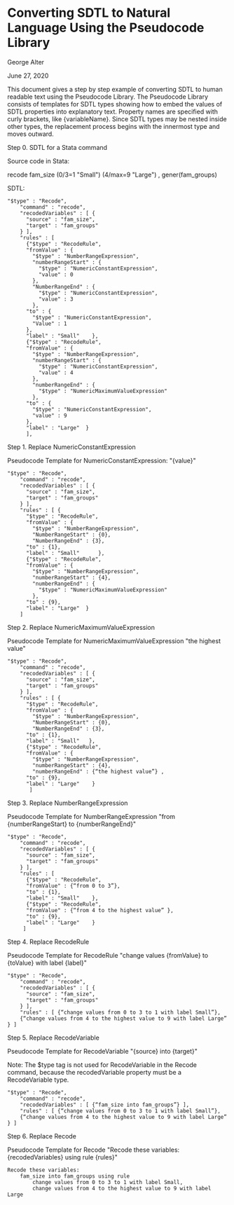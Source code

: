 Converting SDTL to Natural Language Using the Pseudocode Library
================================================================

George Alter

June 27, 2020

This document gives a step by step example of converting SDTL to human
readable text using the Pseudocode Library. The Pseudocode Library
consists of templates for SDTL types showing how to embed the values of
SDTL properties into explanatory text. Property names are specified with
curly brackets, like {variableName}. Since SDTL types may be nested
inside other types, the replacement process begins with the innermost
type and moves outward.

Step 0. SDTL for a Stata command

Source code in Stata:

recode fam\_size (0/3=1 \"Small\") (4/max=9 \"Large\") ,
gener(fam\_groups)

SDTL:
```
"$type" : "Recode",
    "command" : "recode",
    "recodedVariables" : [ {
      "source" : "fam_size",
      "target" : "fam_groups"
    } ],
    "rules" : [ 
      {"$type" : "RecodeRule",
      "fromValue" : {
        "$type" : "NumberRangeExpression",
        "numberRangeStart" : {
          "$type" : "NumericConstantExpression",
          "value" : 0
        },
        "NumberRangeEnd" : {
          "$type" : "NumericConstantExpression",
          "value" : 3
        },        
      "to" : {
        "$type" : "NumericConstantExpression",
        "Value" : 1
      },
      "label" : "Small"    }, 
      {"$type" : "RecodeRule",
      "fromValue" : {
        "$type" : "NumberRangeExpression",
        "numberRangeStart" : {
          "$type" : "NumericConstantExpression",
          "value" : 4
        },
        "numberRangeEnd" : {
          "$type" : "NumericMaximumValueExpression"
        },        
      "to" : {
        "$type" : "NumericConstantExpression",
        "value" : 9
      },
      "label" : "Large"  }
      ],
```


Step 1. Replace NumericConstantExpression

Pseudocode Template for NumericConstantExpression: "{value}"

```
"$type" : "Recode",
    "command" : "recode",
    "recodedVariables" : [ {
      "source" : "fam_size",
      "target" : "fam_groups"
    } ],
    "rules" : [ {
      "$type" : "RecodeRule",
      "fromValue" : {
        "$type" : "NumberRangeExpression",
        "NumberRangeStart" : {0},
        "NumberRangeEnd" : {3},        
      "to" : {1},
      "label" : "Small"      }, 
      {"$type" : "RecodeRule",
      "fromValue" : {
        "$type" : "NumberRangeExpression",
        "numberRangeStart" : {4},
        "numberRangeEnd" : {
          "$type" : "NumericMaximumValueExpression"
        },        
      "to" : {9},
      "label" : "Large"  }
    ]
```

Step 2. Replace NumericMaximumValueExpression

Pseudocode Template for NumericMaximumValueExpression "the highest
value"

```
"$type" : "Recode",
    "command" : "recode",
    "recodedVariables" : [ {
      "source" : "fam_size",
      "target" : "fam_groups"
    } ],
    "rules" : [ {
      "$type" : "RecodeRule",
      "fromValue" : {
        "$type" : "NumberRangeExpression",
        "NumberRangeStart" : {0},
        "NumberRangeEnd" : {3},        
      "to" : {1},
      "label" : "Small"   }, 
      {"$type" : "RecodeRule",
      "fromValue" : {
        "$type" : "NumberRangeExpression",
        "numberRangeStart" : {4},
        "numberRangeEnd" : {“the highest value”} ,        
      "to" : {9},
      "label" : "Large"    }
       ]
```

Step 3. Replace NumberRangeExpression

Pseudocode Template for NumberRangeExpression "from {numberRangeStart}
to {numberRangeEnd}"

```
"$type" : "Recode",
    "command" : "recode",
    "recodedVariables" : [ {
      "source" : "fam_size",
      "target" : "fam_groups"
    } ],
    "rules" : [ 
      {"$type" : "RecodeRule",
      "fromValue" : {“from 0 to 3”},        
      "to" : {1},
      "label" : "Small"    }, 
      {"$type" : "RecodeRule",
      "fromValue" : {“from 4 to the highest value” },        
      "to" : {9},
      "label" : "Large"    }
	 ]
```

Step 4. Replace RecodeRule

Pseudocode Template for RecodeRule "change values {fromValue} to
{toValue} with label {label}"


```
"$type" : "Recode",
    "command" : "recode",
    "recodedVariables" : [ {
      "source" : "fam_size",
      "target" : "fam_groups"
    } ],
    "rules" : [ {“change values from 0 to 3 to 1 with label Small”}, 
	{“change values from 4 to the highest value to 9 with label Large” } ]
```

Step 5. Replace RecodeVariable

Pseudocode Template for RecodeVariable "{source} into {target}"

Note: The \$type tag is not used for RecodeVariable in the Recode
command, because the recodedVariable property must be a RecodeVariable
type.

```
"$type" : "Recode",
    "command" : "recode",
    "recodedVariables" : [ {“fam_size into fam_groups”} ],
    "rules" : [ {“change values from 0 to 3 to 1 with label Small”}, 
	{“change values from 4 to the highest value to 9 with label Large” } ]

```

Step 6. Replace Recode

Pseudocode Template for Recode "Recode these variables:
{recodedVariables} using rule {rules}"

```
Recode these variables:  
	fam_size into fam_groups using rule 
		change values from 0 to 3 to 1 with label Small, 
		change values from 4 to the highest value to 9 with label Large
```
